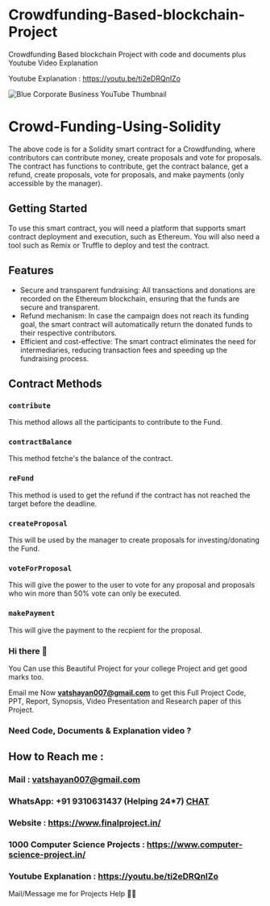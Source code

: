 # Crowdfunding-Based-blockchain-Project
Crowdfunding Based blockchain Project with code and documents plus Youtube Video Explanation

Youtube Explanation : https://youtu.be/ti2eDRQnIZo

![Blue Corporate Business YouTube Thumbnail](https://user-images.githubusercontent.com/28294942/232338242-337e15ea-e964-44f4-9be0-20119748ade2.png)


# Crowd-Funding-Using-Solidity

The above code is for a Solidity smart contract for a Crowdfunding, where contributors can contribute money, create proposals and vote for proposals. The contract has functions to contribute, get the contract balance, get a refund, create proposals, vote for proposals, and make payments (only accessible by the manager).

## Getting Started

To use this smart contract, you will need a platform that supports smart contract deployment and execution, such as Ethereum. You will also need a tool such as Remix or Truffle to deploy and test the contract.

## Features
- Secure and transparent fundraising: All transactions and donations are recorded on the Ethereum blockchain, ensuring that the funds are secure and transparent.
- Refund mechanism: In case the campaign does not reach its funding goal, the smart contract will automatically return the donated funds to their respective contributors.
- Efficient and cost-effective: The smart contract eliminates the need for intermediaries, reducing transaction fees and speeding up the fundraising process.

## Contract Methods
### `contribute`
This method allows all the participants to contribute to the Fund.
### `contractBalance`
This method fetche's the balance of the contract.
### `reFund`
This method is used to get the refund if the contract has not reached the target before the deadline.
### `createProposal`
This will be used by the manager to create proposals for investing/donating the Fund.
### `voteForProposal`
This will give the power to the user to vote for any proposal and proposals who win more than 50% vote can only be executed.
### `makePayment`
This will give the payment to the recpient for the proposal.

### Hi there 👋

You Can use this Beautiful Project for your college Project and get good marks too. 

Email me Now **vatshayan007@gmail.com** to get this Full Project Code, PPT, Report, Synopsis, Video Presentation and Research paper of this Project.

### Need Code, Documents & Explanation video ? 

## How to Reach me :

### Mail : vatshayan007@gmail.com 

### WhatsApp: **+91 9310631437** (Helping 24*7) **[CHAT](https://wa.me/message/CHWN2AHCPMAZK1)** 

### Website : https://www.finalproject.in/

### 1000 Computer Science Projects : https://www.computer-science-project.in/

### Youtube Explanation : https://youtu.be/ti2eDRQnIZo

Mail/Message me for Projects Help 🙏🏻


